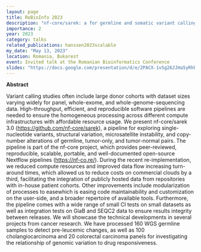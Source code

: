 ```yaml
---
layout: page
title: RoBioInfo 2023
description: "nf-core/sarek: a for germline and somatic variant calling pipeline"
importance: 2
year: 2023
category: talks
related_publications: hanssen2023scalable
my_date: "May 13, 2023"
location: Romania, Bukarest
event: Invited talk at the Romanian Bioinformatics Conference
slides: "https://docs.google.com/presentation/d/e/2PACX-1vSg26JJHa5yRhbc42RwA5-xyjKryfMZyU3330C234bBoxwmHB2EoC0Y2kVVZP76A3YHjzJN6bVIVG3Y/embed?start=false&loop=false&delayms=3000"
---
```


**Abstract**

Variant calling studies often include large donor cohorts with dataset sizes varying widely for panel, whole-exome, and whole-genome-sequencing data. High-throughput, efficient, and reproducible software pipelines are needed to ensure the homogeneous processing across different compute infrastructures with affordable resource usage. We present nf-core/sarek 3.0 (https://github.com/nf-core/sarek), a pipeline for exploring single-nucleotide variants, structural variation, microsatellite instability, and copy-number alterations of germline, tumor-only, and tumor-normal pairs. The pipeline is part of the nf-core project, which provides peer-reviewed, reproducible, scalable, portable, and well-documented open-source Nextflow pipelines (https://nf-co.re/).
During the recent re-implementation, we reduced compute resources and improved data flow increasing turn-around times, which allowed us to reduce costs on commercial clouds by a third, facilitating the integration of publicly hosted data from repositories with in-house patient cohorts.
Other improvements include modularization of processes to easewhich is easing code maintainability and customization on the user-side, and a broader repertoire of available tools. Furthermore, the pipeline comes with a wide range of small CI tests on small datasets as well as integration tests on GiaB and SEQC2 data to ensure results integrity between releases.
We will showcase the technical developments in several projects from cancer research. We have processed 160 WGS germline samples to detect pre-leucemic changes, as well as 100 cholangiocarcinoma and 20 colorectal carcinoma panels for investigating the relationship of genomic variation to drug responsiveness.


